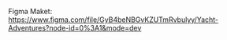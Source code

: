 Figma Maket: https://www.figma.com/file/GyB4beNBGvKZUTmRvbulyy/Yacht-Adventures?node-id=0%3A1&mode=dev
